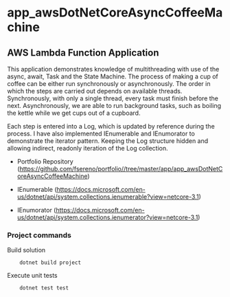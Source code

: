 # app_awsDotNetCoreAsyncCoffeeMachine
## AWS Lambda Function Application

This application demonstrates knowledge of multithreading with use of the async, await, Task and the State Machine. The process of making a cup of coffee can be either run synchronously or asynchronously. The order in which the steps are carried out depends on available threads. Synchronously, with only a single thread, every task must finish before the next. Asynchronously, we are able to run background tasks, such as boiling the kettle while we get cups out of a cupboard.

Each step is entered into a Log, which is updated by reference during the process. I have also implemented IEnumerable and IEnumorator to demonstrate the iterator pattern. Keeping the Log structure hidden and allowing indirect, readonly iteration of the Log collection.

- Portfolio Repository (https://github.com/fsereno/portfolio//tree/master/app/app_awsDotNetCoreAsyncCoffeeMachine)

- IEnumerable (https://docs.microsoft.com/en-us/dotnet/api/system.collections.ienumerable?view=netcore-3.1)

- IEnumorator (https://docs.microsoft.com/en-us/dotnet/api/system.collections.ienumerator?view=netcore-3.1)

### Project commands ###

Build solution
```
    dotnet build project
```

Execute unit tests
```
    dotnet test test
```

